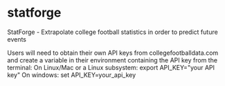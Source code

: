 # statforge
StatForge - Extrapolate college football statistics in order to predict future events

Users will need to obtain their own API keys from collegefootballdata.com and
create a variable in their environment containing the API key from the terminal:
On Linux/Mac or a Linux subsystem:
export API_KEY="your API key"
On windows:
set API_KEY=your_api_key

